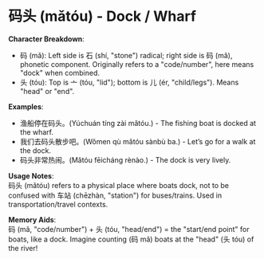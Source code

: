 # **码头 (mǎtóu) - Dock / Wharf**

**Character Breakdown**:  
- 码 (mǎ): Left side is 石 (shí, "stone") radical; right side is 码 (mǎ), phonetic component. Originally refers to a "code/number", here means "dock" when combined.  
- 头 (tóu): Top is 亠 (tóu, "lid"); bottom is 儿 (ér, "child/legs"). Means "head" or "end".

**Examples**:  
- 渔船停在码头。(Yúchuán tíng zài mǎtóu.) - The fishing boat is docked at the wharf.  
- 我们去码头散步吧。(Wǒmen qù mǎtóu sànbù ba.) - Let’s go for a walk at the dock.  
- 码头非常热闹。(Mǎtóu fēicháng rènào.) - The dock is very lively.

**Usage Notes**:  
码头 (mǎtóu) refers to a physical place where boats dock, not to be confused with 车站 (chēzhàn, "station") for buses/trains. Used in transportation/travel contexts.

**Memory Aids**:  
码 (mǎ, "code/number") + 头 (tóu, "head/end") = the "start/end point" for boats, like a dock. Imagine counting (码 mǎ) boats at the "head" (头 tóu) of the river!